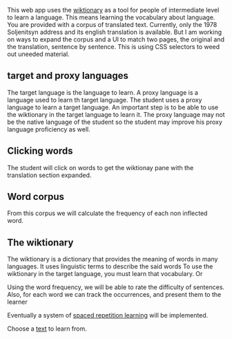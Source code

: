 This web app uses the [wiktionary](https://en.wikipedia.org/wiki/Wiktionary) as a tool for people of intermediate level to learn a language. This means learning the vocabulary about language. You are provided with a corpus of
translated text. Currently, only the 1978 Soljenitsyn address and its english translation is available. But I am working on ways to expand the corpus and a UI to match two pages, the original and the translation, sentence by sentence. This is using CSS selectors to weed out uneeded material. 

## target and proxy languages

The target language is the language to learn.
A proxy language is a language used to learn th target language.
The student uses a proxy language to learn a target language. An important step is to be able to
use the wiktionary in the target language to learn it. The proxy language may not be the native
language of the student so the student may improve his proxy language proficiency as well.

## Clicking words

The student will click on words to get the wiktionay pane with the translation section expanded.

## Word corpus

From this corpus we will calculate the frequency of each non inflected word. 

## The wiktionary

The wiktionary is a dictionary that provides the meaning of words in many languages. It uses linguistic terms to describe the said words
To use the wiktionary in the target language, you must learn
that vocabulary. Or 



Using the word frequency, we will be able to rate the difficulty of sentences. Also, for each word
we can track the occurrences, and present them to the learner

Eventually a system of [spaced repetition learning](https://en.wikipedia.org/wiki/Spaced_repetition) will be implemented.

Choose a [text](/docs) to learn from.

